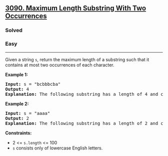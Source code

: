 <h2><a href="https://leetcode.com/problems/maximum-length-substring-with-two-occurrences">3090. Maximum Length Substring With Two Occurrences</a></h2>
<h3>Solved</h3>
<h3>Easy</h3>
<hr>
<p>Given a string <code>s</code>, return the maximum length of a substring such that it contains at most two occurrences of each character.</p>

<p><strong>Example 1:</strong></p>
<pre>
<strong>Input:</strong> s = "bcbbbcba"
<strong>Output:</strong> 4
<strong>Explanation:</strong> The following substring has a length of 4 and contains at most two occurrences of each character: "bcbb".
</pre>

<p><strong>Example 2:</strong></p>
<pre>
<strong>Input:</strong> s = "aaaa"
<strong>Output:</strong> 2
<strong>Explanation:</strong> The following substring has a length of 2 and contains at most two occurrences of each character: "aa".
</pre>

<p><strong>Constraints:</strong></p>
<ul>
  <li>2 <= <code>s.length</code> <= 100</li>
  <li><code>s</code> consists only of lowercase English letters.</li>
</ul>
